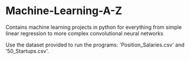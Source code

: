 # Machine-Learning-A-Z
Contains machine learning projects in python for everything from simple linear regression to more complex convolutional neural networks

Use the dataset provided to run the programs: 'Position_Salaries.csv' and '50_Startups.csv'.

